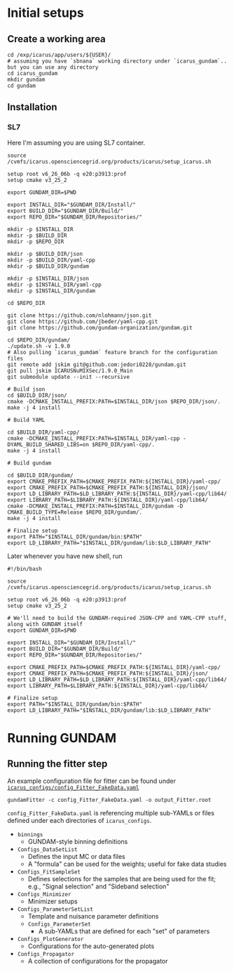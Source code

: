 # Initial setups

## Create a working area

```
cd /exp/icarus/app/users/${USER}/
# assuming you have `sbnana` working directory under `icarus_gundam`.. but you can use any directory
cd icarus_gundam
mkdir gundam
cd gundam
```

## Installation

### SL7

Here I'm assuming you are using SL7 container. 

```
source /cvmfs/icarus.opensciencegrid.org/products/icarus/setup_icarus.sh

setup root v6_26_06b -q e20:p3913:prof
setup cmake v3_25_2

export GUNDAM_DIR=$PWD

export INSTALL_DIR="$GUNDAM_DIR/Install/"
export BUILD_DIR="$GUNDAM_DIR/Build/"
export REPO_DIR="$GUNDAM_DIR/Repositories/"

mkdir -p $INSTALL_DIR
mkdir -p $BUILD_DIR
mkdir -p $REPO_DIR

mkdir -p $BUILD_DIR/json
mkdir -p $BUILD_DIR/yaml-cpp
mkdir -p $BUILD_DIR/gundam

mkdir -p $INSTALL_DIR/json
mkdir -p $INSTALL_DIR/yaml-cpp
mkdir -p $INSTALL_DIR/gundam

cd $REPO_DIR

git clone https://github.com/nlohmann/json.git
git clone https://github.com/jbeder/yaml-cpp.git
git clone https://github.com/gundam-organization/gundam.git

cd $REPO_DIR/gundam/
./update.sh -v 1.9.0
# Also pulling `icarus_gumdam` feature branch for the configuration files
git remote add jskim git@github.com:jedori0228/gundam.git
git pull jskim ICARUSNuMIXSec/1.9.0_Main
git submodule update --init --recursive

# Build json
cd $BUILD_DIR/json/
cmake -DCMAKE_INSTALL_PREFIX:PATH=$INSTALL_DIR/json $REPO_DIR/json/.
make -j 4 install

# Build YAML

cd $BUILD_DIR/yaml-cpp/
cmake -DCMAKE_INSTALL_PREFIX:PATH=$INSTALL_DIR/yaml-cpp -DYAML_BUILD_SHARED_LIBS=on $REPO_DIR/yaml-cpp/.
make -j 4 install

# Build gundam

cd $BUILD_DIR/gundam/
export CMAKE_PREFIX_PATH=$CMAKE_PREFIX_PATH:${INSTALL_DIR}/yaml-cpp/
export CMAKE_PREFIX_PATH=$CMAKE_PREFIX_PATH:${INSTALL_DIR}/json/
export LD_LIBRARY_PATH=$LD_LIBRARY_PATH:${INSTALL_DIR}/yaml-cpp/lib64/
export LIBRARY_PATH=$LIBRARY_PATH:${INSTALL_DIR}/yaml-cpp/lib64/
cmake -DCMAKE_INSTALL_PREFIX:PATH=$INSTALL_DIR/gundam -D CMAKE_BUILD_TYPE=Release $REPO_DIR/gundam/.
make -j 4 install

# Finalize setup
export PATH="$INSTALL_DIR/gundam/bin:$PATH"
export LD_LIBRARY_PATH="$INSTALL_DIR/gundam/lib:$LD_LIBRARY_PATH"
```

Later whenever you have new shell, run

```
#!/bin/bash

source /cvmfs/icarus.opensciencegrid.org/products/icarus/setup_icarus.sh

setup root v6_26_06b -q e20:p3913:prof
setup cmake v3_25_2

# We'll need to build the GUNDAM-required JSON-CPP and YAML-CPP stuff, along with GUNDAM itself
export GUNDAM_DIR=$PWD

export INSTALL_DIR="$GUNDAM_DIR/Install/"
export BUILD_DIR="$GUNDAM_DIR/Build/"
export REPO_DIR="$GUNDAM_DIR/Repositories/"

export CMAKE_PREFIX_PATH=$CMAKE_PREFIX_PATH:${INSTALL_DIR}/yaml-cpp/
export CMAKE_PREFIX_PATH=$CMAKE_PREFIX_PATH:${INSTALL_DIR}/json/
export LD_LIBRARY_PATH=$LD_LIBRARY_PATH:${INSTALL_DIR}/yaml-cpp/lib64/
export LIBRARY_PATH=$LIBRARY_PATH:${INSTALL_DIR}/yaml-cpp/lib64/

# Finalize setup
export PATH="$INSTALL_DIR/gundam/bin:$PATH"
export LD_LIBRARY_PATH="$INSTALL_DIR/gundam/lib:$LD_LIBRARY_PATH"
```

# Running GUNDAM

## Running the fitter step

An example configuration file for fitter can be found under [`icarus_configs/config_Fitter_FakeData.yaml`](https://github.com/jedori0228/gundam_configs/tree/main)

```
gundamFitter -c config_Fitter_FakeData.yaml -o output_Fitter.root
```

`config_Fitter_FakeData.yaml` is referencing multiple sub-YAMLs or files defined under each directories of `icarus_configs`.

- `binnings`
  - GUNDAM-style binning definitions
- `Configs_DataSetList`
  - Defines the input MC or data files
  - A "formula" can be used for the weights; useful for fake data studies
- `Configs_FitSampleSet`
  - Defines selections for the samples that are being used for the fit; e.g., "Signal selection" and "Sideband selection"
- `Configs_Minimizer`
  - Minimizer setups
- `Configs_ParameterSetList`
  - Template and nuisance parameter definitions
  - `Configs_ParameterSet`
    - A sub-YAMLs that are defined for each "set" of parameters
- `Configs_PlotGenerator`
  - Configurations for the auto-generated plots
- `Configs_Propagator`
  - A collection of configurations for the propagator

